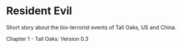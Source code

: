 # Resident Evil

Short story about the bio-terrorist events of Tall Oaks, US and China.

Chapter 1 - Tall Oaks: Version 0.3